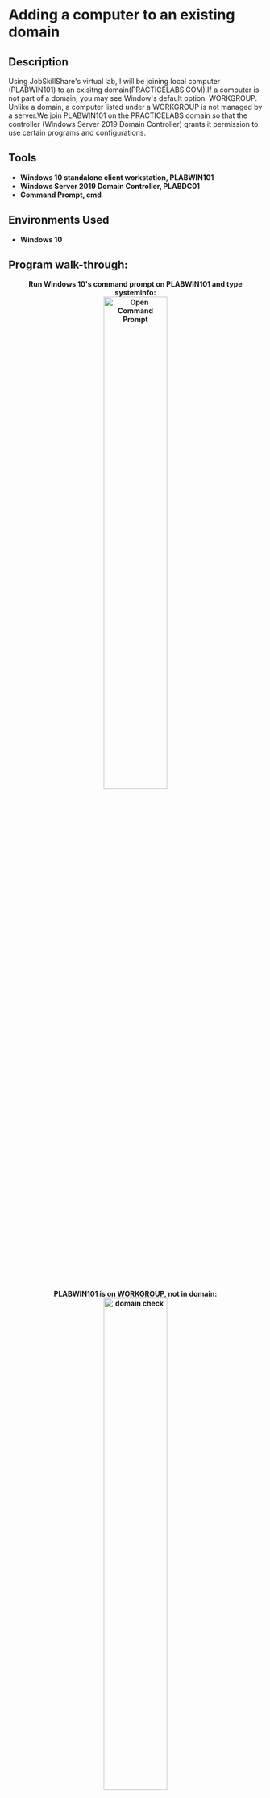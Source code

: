 <h1>Adding a computer to an existing domain</h1>



<h2>Description</h2>
Using JobSkillShare's virtual lab, I will be joining local computer (PLABWIN101) to an exisitng domain(PRACTICELABS.COM).If a computer is not part of a domain, you may see Window's default option: WORKGROUP. Unlike a domain, a computer listed under a WORKGROUP is not managed by a server.We join PLABWIN101 on the PRACTICELABS domain so that the controller (Windows Server 2019 Domain Controller) grants it permission to use certain programs and configurations.
<br />


<h2>Tools</h2>

- <b>Windows 10 standalone client workstation, PLABWIN101</b> 
- <b>Windows Server 2019 Domain Controller, PLABDC01</b>
- <b>Command Prompt, cmd

<h2>Environments Used </h2>

- <b>Windows 10</b> 

<h2>Program walk-through:</h2>

<p align="center">
Run Windows 10's command prompt on PLABWIN101 and type systeminfo: <br/>
<img src="https://i.imgur.com/IwgAEph.png" height="50%" width="50%" alt="Open Command Prompt"/>
<br />
<br />
PLABWIN101 is on WORKGROUP, not in domain:<br/>
<img src="https://i.imgur.com/AKy0iIb.png" height="50%" wodth="50%" alt="domain check"/>
<br />
<br />
Navigate to Control Panel > System and Security > System : <br/>
<img src="https://i.imgur.com/nCIbXbg.png" height="50%" width="50%" alt="Navigation"/>
<br />
<br />
Confirm your selection:<br/>
<img src="https://i.imgur.com/cdFHBiU.png" height="50%" width="50%" alt="Disk Sanitization Steps"/>
<br />
<br />
Wait for process to complete (may take some time):  <br/>

<br />
<br />
Sanitization complete:  <br/>

<br />
<br />
Observe the wiped disk:  <br/>

</p>

<!--
 ```diff
- text in red
+ text in green
! text in orange
# text in gray
@@ text in purple (and bold)@@
```
--!>
